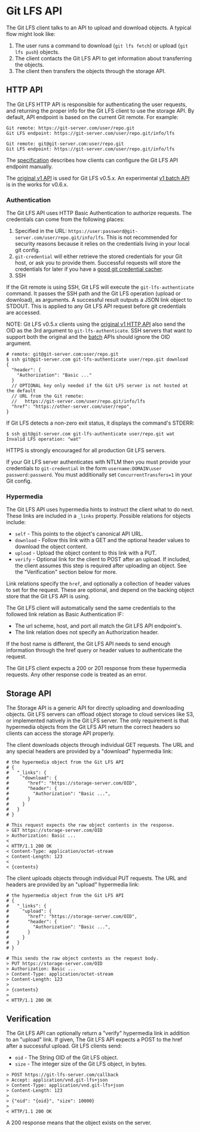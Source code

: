 # Git LFS API

The Git LFS client talks to an API to upload and download objects. A typical
flow might look like:

1. The user runs a command to download (`git lfs fetch`) or upload (`git lfs
push`) objects.
2. The client contacts the Git LFS API to get information about transferring
the objects.
3. The client then transfers the objects through the storage API.

## HTTP API

The Git LFS HTTP API is responsible for authenticating the user requests, and
returning the proper info for the Git LFS client to use the storage API. By
default, API endpoint is based on the current Git remote. For example:

```
Git remote: https://git-server.com/user/repo.git
Git LFS endpoint: https://git-server.com/user/repo.git/info/lfs

Git remote: git@git-server.com:user/repo.git
Git LFS endpoint: https://git-server.com/user/repo.git/info/lfs
```

The [specification](/docs/spec.md) describes how clients can configure the Git LFS
API endpoint manually.

The [original v1 API][v1] is used for Git LFS v0.5.x. An experimental [v1
batch API][batch] is in the works for v0.6.x.

[v1]: ./http-v1-original.md
[batch]: ./http-v1-batch.md

### Authentication

The Git LFS API uses HTTP Basic Authentication to authorize requests. The
credentials can come from the following places:

1. Specified in the URL: `https://user:password@git-server.com/user/repo.git/info/lfs`.
This is not recommended for security reasons because it relies on the 
credentials living in your local git config.
2. `git-credential` will either retrieve the stored credentials for your Git
host, or ask you to provide them. Successful requests will store the credentials
for later if you have a [good git credential cacher](https://help.github.com/articles/caching-your-github-password-in-git/).
3. SSH

If the Git remote is using SSH, Git LFS will execute the `git-lfs-authenticate`
command.  It passes the SSH path and the Git LFS operation (upload or download),
as arguments. A successful result outputs a JSON link object to STDOUT.  This is
applied to any Git LFS API request before git credentials are accessed.

NOTE: Git LFS v0.5.x clients using the [original v1 HTTP API][v1] also send the
OID as the 3rd argument to `git-lfs-authenticate`. SSH servers that want to
support both the original and the [batch][batch] APIs should ignore the OID
argument.

```
# remote: git@git-server.com:user/repo.git
$ ssh git@git-server.com git-lfs-authenticate user/repo.git download
{
  "header": {
    "Authorization": "Basic ..."
  }
  // OPTIONAL key only needed if the Git LFS server is not hosted at the default
  // URL from the Git remote:
  //   https://git-server.com/user/repo.git/info/lfs
  "href": "https://other-server.com/user/repo",
}
```

If Git LFS detects a non-zero exit status, it displays the command's STDERR:

```
$ ssh git@git-server.com git-lfs-authenticate user/repo.git wat
Invalid LFS operation: "wat"
```

HTTPS is strongly encouraged for all production Git LFS servers.

If your Git LFS server authenticates with NTLM then you must provide your credentials to `git-credential`
in the form `username:DOMAIN\user password:password`. You must additionally set `ConcurrentTransfers=1` in
your Git config.

### Hypermedia

The Git LFS API uses hypermedia hints to instruct the client what to do next.
These links are included in a `_links` property.  Possible relations for objects
include:

* `self` - This points to the object's canonical API URL.
* `download` - Follow this link with a GET and the optional header values to
download the object content.
* `upload` - Upload the object content to this link with a PUT.
* `verify` - Optional link for the client to POST after an upload.  If
included, the client assumes this step is required after uploading an object.
See the "Verification" section below for more.

Link relations specify the `href`, and optionally a collection of header values
to set for the request.  These are optional, and depend on the backing object
store that the Git LFS API is using.  

The Git LFS client will automatically send the same credentials to the followed
link relation as Basic Authentication IF:

* The url scheme, host, and port all match the Git LFS API endpoint's.
* The link relation does not specify an Authorization header.

If the host name is different, the Git LFS API needs to send enough information
through the href query or header values to authenticate the request.

The Git LFS client expects a 200 or 201 response from these hypermedia requests.
Any other response code is treated as an error.

## Storage API

The Storage API is a generic API for directly uploading and downloading objects.
Git LFS servers can offload object storage to cloud services like S3, or
implemented natively in the Git LFS server. The only requirement is that 
hypermedia objects from the Git LFS API return the correct headers so clients
can access the storage API properly.

The client downloads objects through individual GET requests. The URL and any
special headers are provided by  a "download" hypermedia link:

```
# the hypermedia object from the Git LFS API
# {
#   "_links": {
#     "download": {
#       "href": "https://storage-server.com/OID",
#       "header": {
#         "Authorization": "Basic ...",
#       }
#     }
#   }
# }

# This request expects the raw object contents in the response.
> GET https://storage-server.com/OID
> Authorization: Basic ...
<
< HTTP/1.1 200 OK
< Content-Type: application/octet-stream
< Content-Length: 123
<
< {contents}
```

The client uploads objects through individual PUT requests. The URL and headers
are provided by an "upload" hypermedia link:

```
# the hypermedia object from the Git LFS API
# {
#   "_links": {
#     "upload": {
#       "href": "https://storage-server.com/OID",
#       "header": {
#         "Authorization": "Basic ...",
#       }
#     }
#   }
# }

# This sends the raw object contents as the request body.
> PUT https://storage-server.com/OID
> Authorization: Basic ...
> Content-Type: application/octet-stream
> Content-Length: 123
>
> {contents}
>
< HTTP/1.1 200 OK
```

## Verification

The Git LFS API can optionally return a "verify" hypermedia link in addition to
an "upload" link. If given, The Git LFS API expects a POST to the href after a
successful upload.  Git LFS clients send:

* `oid` - The String OID of the Git LFS object.
* `size` - The integer size of the Git LFS object, in bytes.

```
> POST https://git-lfs-server.com/callback
> Accept: application/vnd.git-lfs+json
> Content-Type: application/vnd.git-lfs+json
> Content-Length: 123
>
> {"oid": "{oid}", "size": 10000}
>
< HTTP/1.1 200 OK
```

A 200 response means that the object exists on the server.

